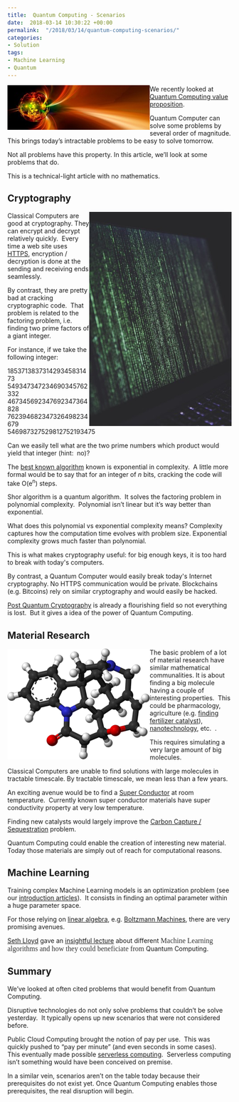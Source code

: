 ```yaml
---
title:  Quantum Computing - Scenarios
date:  2018-03-14 10:30:22 +00:00
permalink:  "/2018/03/14/quantum-computing-scenarios/"
categories:
- Solution
tags:
- Machine Learning
- Quantum
---
```

<a href="assets/2018/3/quantum-computing-scenarios/tail-2801599_640.jpg"><img style="border:0 currentcolor;float:left;display:inline;background-image:none;" title="tail-2801599_640" src="assets/2018/3/quantum-computing-scenarios/tail-2801599_640_thumb.jpg" alt="tail-2801599_640" width="320" height="100" align="left" border="0" /></a>We recently looked at <a href="https://vincentlauzon.com/2018/03/07/quantum-computing-value-proposition/">Quantum Computing value proposition</a>.

Quantum Computer can solve some problems by several order of magnitude. This brings today’s intractable problems to be easy to solve tomorrow.

Not all problems have this property. In this article, we’ll look at some problems that do.

This is a technical-light article with no mathematics.
<h2>Cryptography</h2>
<a href="assets/2018/3/quantum-computing-scenarios/pexels-photo-193349.jpg"><img style="border:0 currentcolor;float:right;display:inline;background-image:none;" title="binary damage code" src="assets/2018/3/quantum-computing-scenarios/pexels-photo-193349_thumb.jpg" alt="binary damage code" width="320" height="480" align="right" border="0" /></a>

Classical Computers are good at cryptography. They can encrypt and decrypt relatively quickly.  Every time a web site uses <a href="https://en.wikipedia.org/wiki/Transport_Layer_Security">HTTPS</a>, encryption / decryption is done at the sending and receiving ends seamlessly.

By contrast, they are pretty bad at cracking cryptographic code.  That problem is related to the factoring problem, i.e. finding two prime factors of a giant integer.

For instance, if we take the following integer:

185371383731429345831473
549347347234690345762332
467345692347692347364828
762394682347326498234679
546987327529812752193475

Can we easily tell what are the two prime numbers which product would yield that integer (hint:  no)?

The <a href="https://en.wikipedia.org/wiki/General_number_field_sieve">best known algorithm</a> known is exponential in complexity.  A little more formal would be to say that for an integer of <em>n</em> bits, cracking the code will take O(e<sup>n</sup>) steps.

Shor algorithm is a quantum algorithm.  It solves the factoring problem in polynomial complexity.  Polynomial isn’t linear but it’s way better than exponential.

What does this polynomial vs exponential complexity means? Complexity captures how the computation time evolves with problem size. Exponential complexity grows much faster than polynomial.

This is what makes cryptography useful: for big enough keys, it is too hard to break with today's computers.

By contrast, a Quantum Computer would easily break today's Internet cryptography. No HTTPS communication would be private. Blockchains (e.g. Bitcoins) rely on similar cryptography and would easily be hacked.

<a href="https://en.wikipedia.org/wiki/Post-quantum_cryptography">Post Quantum Cryptography</a> is already a flourishing field so not everything is lost.  But it gives a idea of the power of Quantum Computing.
<h2>Material Research</h2>
<a href="assets/2018/3/quantum-computing-scenarios/strychnine1.png"><img style="border:0 currentcolor;float:left;display:inline;background-image:none;" title="Strychnine[1]" src="assets/2018/3/quantum-computing-scenarios/strychnine1_thumb.png" alt="Strychnine[1]" width="320" height="248" align="left" border="0" />
</a>

The basic problem of a lot of material research have similar mathematical communalities. It is about finding a big molecule having a couple of interesting properties.  This could be pharmacology, agriculture (e.g. <a href="https://news.microsoft.com/transform/things-to-come-could-the-cloud-and-quantum-computing-help-feed-the-world/">finding fertilizer catalyst</a>), <a href="https://www.azonano.com/article.aspx?ArticleID=3251">nanotechnology</a>, etc.  .

This requires simulating a very large amount of big molecules.

Classical Computers are unable to find solutions with large molecules in tractable timescale. By tractable timescale, we mean less than a few years.

An exciting avenue would be to find a <a href="https://en.wikipedia.org/wiki/Superconductivity">Super Conductor</a> at room temperature.  Currently known super conductor materials have super conductivity property at very low temperature.

Finding new catalysts would largely improve the <a href="https://en.wikipedia.org/wiki/Carbon_capture_and_storage">Carbon Capture / Sequestration</a> problem.

Quantum Computing could enable the creation of interesting new material.  Today those materials are simply out of reach for computational reasons.
<h2>Machine Learning</h2>
Training complex Machine Learning models is an optimization problem (see our <a href="https://vincentlauzon.com/2015/07/12/machine-learning-an-introduction-part-2/">introduction articles</a>).  It consists in finding an optimal parameter within a huge parameter space.

For those relying on <a href="https://www.youtube.com/watch?v=KtIPAPyaPOg">linear algebra</a>, e.g. <a href="https://www.microsoft.com/en-us/research/video/transforming-machine-learning-optimization-quantum-computing/">Boltzmann Machines</a>, there are very promising avenues.

<a href="https://en.wikipedia.org/wiki/Seth_Lloyd">Seth Lloyd</a> gave an <a href="https://www.youtube.com/watch?v=Lbndu5EIWvI">insightful lecture</a> about different <span style="display:inline !important;float:none;background-color:transparent;color:#333333;cursor:text;font-family:Georgia, 'Times New Roman', 'Bitstream Charter', Times, serif;font-size:16px;font-style:normal;font-variant:normal;font-weight:400;letter-spacing:normal;orphans:2;text-align:left;text-decoration:none;text-indent:0;text-transform:none;white-space:normal;word-spacing:0;">Machine Learning algorithms and how they could beneficiate from </span>Quantum Computing.
<h2>Summary</h2>
We’ve looked at often cited problems that would benefit from Quantum Computing.

Disruptive technologies do not only solve problems that couldn’t be solve yesterday.  It typically opens up new scenarios that were not considered before.

Public Cloud Computing brought the notion of pay per use.  This was quickly pushed to “pay per minute” (and even seconds in some cases).  This eventually made possible <a href="https://vincentlauzon.com/2017/11/27/serverless-compute-with-azure-functions-getting-started/">serverless computing</a>.  Serverless computing isn’t something would have been conceived on premise.

In a similar vein, scenarios aren’t on the table today because their prerequisites do not exist yet. Once Quantum Computing enables those prerequisites, the real disruption will begin.